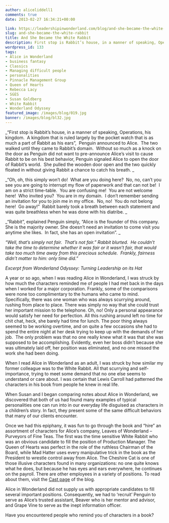 ```yaml
---
author: aliceliddell1
comments: true
date: 2013-02-27 16:34:21+00:00

link: https://leadershipinwonderland.com/blog/and-she-became-the-white-rabbit/
slug: and-she-became-the-white-rabbit
title: And She Became the White Rabbit
description: First stop is Rabbit’s house, in a manner of speaking, Operations, his kingdom.
wordpress_id: 133
tags:
- Alice in Wonderland
- business fantasy
- Classics
- Managing difficult people
- personalities
- Pinnacle Management Group
- Queen of Hearts
- Rebecca Lacy
- SGES
- Susan Goldberg
- White Rabbit
- Wonderland Odyssey
featured_image: /images/blog/019.jpg
banner: /images/blog/bl32.jpg
---
```



_“First stop is Rabbit’s house, in a manner of speaking, Operations, his kingdom.  A kingdom that is ruled largely by the pocket watch that is as much a part of Rabbit as his ears”,  Penguin announced to Alice.  The two walked until they came to Rabbit’s domain.  Without so much as a knock on the door as Penguin did not want to pre-announce Alice’s visit to cause Rabbit to be on his best behavior, Penguin signaled Alice to open the door of Rabbit’s world.  She pulled the wooden door open and the two quickly floated in without giving Rabbit a chance to catch his breath. _

_“Oh, oh, this simply won’t do!  What are you doing here?  No, no, can’t you see you are going to interrupt my flow of paperwork and that can not be!  I am on a strict time-table.  You are confusing me!  You are not welcome here!  Who invited you?  You are in my domain.  I don’t remember sending an invitation for you to join me in my office.  No, no!  You do not belong here!  Go away!”  Rabbit barely took a breath between each statement and was quite breathless when he was done with his diatribe. _

_“Rabbit”, explained Penguin simply, “Alice is the founder of this company.  She is the majority owner. She doesn’t need an invitation to come visit you anytime she likes.  In fact, she has an open invitation”. _

_“Well, that’s simply not fair.  That’s not fair.” Rabbit blurted.  He couldn’t take the time to determine whether it was fair or it wasn’t fair, that would take too much time away from this precious schedule.  Frankly, fairness didn’t matter to him: only time did.”_

_Excerpt from Wonderland Odyssey: Turning Leadership on its Hat_

A year or so ago, when I was reading Alice in Wonderland, I was struck by how much the characters reminded me of people I had met back in the days when I worked for a major corporation. Frankly, some of the comparisons were none too complimentary to the humans who came to mind. Specifically, there was one woman who was always scurrying around, rushing from place to place. There was simply no way that she could trust her important mission to the telephone. Oh, no! Only a personal appearance would satisfy her need for perfection. All this rushing around left no time for chit chat, heck, she barely had time for lunch. The poor thing always seemed to be working overtime, and on quite a few occasions she had to spend the entire night at her desk trying to keep up with the demands of her job.  The only problem was that no one really knew what it was that she was supposed to be accomplishing. Evidently, even her boss didn’t because she was ultimately laid off, her position was eliminated, and no one missed the work she had been doing.

When I read Alice in Wonderland as an adult, I was struck by how similar my former colleague was to the White Rabbit. All that scurrying and self-importance, trying to meet some demand that no one else seems to understand or care about. I was certain that Lewis Carroll had patterned the characters in his book from people he knew in real life.

When Susan and I began comparing notes about Alice in Wonderland, we discovered that both of us had found many examples of typical personalities one can run into in our everyday life disguised as characters in a children’s story. In fact, they present some of the same difficult behaviors that many of our clients encounter.

Once we had this epiphany, it was fun to go through the book and “hire” an assortment of characters for Alice’s company, Leaves of Wonderland – Purveyors of Fine Teas. The first was the time sensitive White Rabbit who was an obvious candidate to fill the position of Production Manager. The Queen of Hearts was perfect in the role of the ruthless Chairman of the Board, while Mad Hatter uses every manipulative trick in the book as the President to wrestle control away from Alice. The Cheshire Cat is one of those illusive characters found in many organizations: no one quite knows what he does, but because he has eyes and ears everywhere, he continues on the payroll. There are other employees in a variety of positions. To read about them, visit the [Cast page](http://wonderlandodyssey.com/cast/) of the blog.

Alice in Wonderland did not supply us with appropriate candidates to fill several important positions. Consequently, we had to ‘recruit’ Penguin to serve as Alice’s trusted assistant, Beaver who is her mentor and advisor, and Grape Vine to serve as the inept information officer.

Have you encountered people who remind you of characters in a book?
